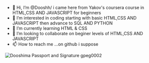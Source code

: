 - 👋 Hi, I’m @Dooshh/ i came here from Yakov's coursera course in HTML,CSS AND JAVASCRIPT for beginners
- 👀 I’m interested in coding starting with basic HTML,CSS AND JAVASCRIPT  then advance to SQL AND PYTHON
- 🌱 I’m currently learning HTML & CSS
- 💞️ I’m looking to collaborate on beginer levels of HTML,CSS AND JAVASCRIPT
- 📫 How to reach me ...on github i suppose

<!---
Dooshh/Dooshh is a ✨ special ✨ repository because its `README.md` (this file) appears on your GitHub profile.
You can click the Preview link to take a look at your changes.
--->
![Dooshima Passport and Signature gpeg0002](https://user-images.githubusercontent.com/107557244/179232136-2e597471-6448-48d6-8f37-bbfaf4e58d5b.jpg)
